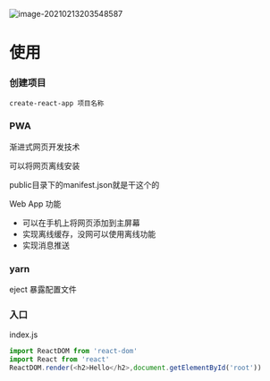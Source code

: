 ![image-20210213203548587](D:\project\notebook\react\Untitled.assets\image-20210213203548587.png)

# 使用

### 创建项目

```shell
create-react-app 项目名称
```

### PWA

渐进式网页开发技术

可以将网页离线安装

public目录下的manifest.json就是干这个的

Web App 功能

- 可以在手机上将网页添加到主屏幕
- 实现离线缓存，没网可以使用离线功能
- 实现消息推送

### yarn

eject 暴露配置文件

### 入口

index.js

```js
import ReactDOM from 'react-dom'
import React from 'react'
ReactDOM.render(<h2>Hello</h2>,document.getElementById('root'))

```

